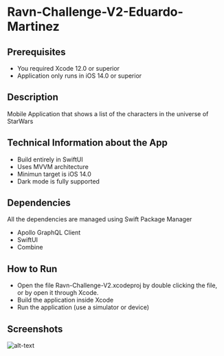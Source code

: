 # Ravn-Challenge-V2-Eduardo-Martinez

## Prerequisites

- You required Xcode 12.0 or superior
- Application only runs in iOS 14.0 or superior

## Description

Mobile Application that shows a list of the characters in the universe of StarWars

## Technical Information about the App

- Build entirely in SwiftUI
- Uses MVVM architecture
- Minimun target is iOS 14.0
- Dark mode is fully supported

## Dependencies

All the dependencies are managed using Swift Package Manager

- Apollo GraphQL Client
- SwiftUI
- Combine

## How to Run

- Open the file Ravn-Challenge-V2.xcodeproj by double clicking the file, or by open it through Xcode.
- Build the application inside Xcode
- Run the application (use a simulator or device)

## Screenshots

![alt-text](demo.gif)